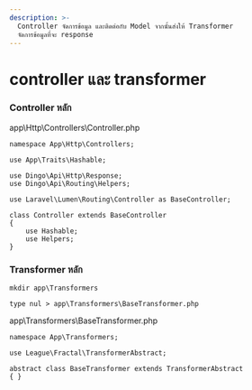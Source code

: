 ```yaml
---
description: >-
  Controller จัดการข้อมูล และติดต่อกับ Model จากนั้นส่งให้ Transformer
  จัดการข้อมูลที่จะ response
---
```


# controller และ transformer

### Controller หลัก

app\Http\Controllers\Controller.php

```text
namespace App\Http\Controllers;

use App\Traits\Hashable;

use Dingo\Api\Http\Response;
use Dingo\Api\Routing\Helpers;

use Laravel\Lumen\Routing\Controller as BaseController;

class Controller extends BaseController
{
    use Hashable;
    use Helpers;
}
```

### Transformer หลัก

```text
mkdir app\Transformers

type nul > app\Transformers\BaseTransformer.php
```

app\Transformers\BaseTransformer.php

```text
namespace App\Transformers;

use League\Fractal\TransformerAbstract;

abstract class BaseTransformer extends TransformerAbstract
{ }
```





